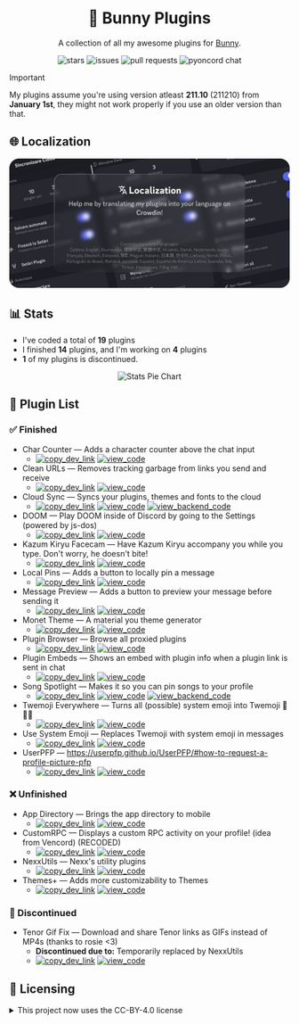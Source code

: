 <!--
    * This file was autogenerated, do not modify it directly
    * https://github.com/nexpid/BunnyPlugins/tree/feat/improve-workspace/scripts/build/modules/readmes.ts
-->

<h1 align="center">🐇 Bunny Plugins</h1>
<p align="center">A collection of all my awesome plugins for <a href="https://github.com/pyoncord/Bunny#installing">Bunny</a>.</p>

<div align="center">
<img alt="stars" src="https://img.shields.io/github/stars/nexpid/BunnyPlugins?style=for-the-badge&label=stars&labelColor=24273a&logo=data%3Aimage%2Fpng%3Bbase64%2CiVBORw0KGgoAAAANSUhEUgAAABgAAAAYCAYAAADgdz34AAAACXBIWXMAAAsTAAALEwEAmpwYAAAAAXNSR0IArs4c6QAAAARnQU1BAACxjwv8YQUAAADoSURBVHgB3ZThDcIgEEaPTlAnsBu0G5RNdAQ3cARHsCO4AXGCsoFuoBucR0RLECin9I8vuRDj9XsHbQBggIg7U7AEFCxxQkJpKFQ5AgUl8aYvvwtv%2BrK7iEz%2F%2By7o4ZqqoxoTAmV6UjniNSUtLZVpru3aAI%2BrLW3XsxBCCzMp%2FbjBMqwqstyttTTaZr%2FPO3XWXEZ7MhMFJZ%2FhnkTh96houCcakM8xlFVFHAPwOXEELfBpOAIJfDqOYP5FZQqCzHwll8h%2FebcBPi%2B4UHDv9GwjonWOwL2eTcgm0euLesiBGg%2Bp4IhoD3%2FJA%2FV6amAVi052AAAAAElFTkSuQmCC&logoColor=fff&color=8BFA6B" />
<img alt="issues" src="https://img.shields.io/github/issues/nexpid/BunnyPlugins?style=for-the-badge&label=issues&labelColor=24273a&logo=data%3Aimage%2Fpng%3Bbase64%2CiVBORw0KGgoAAAANSUhEUgAAABgAAAAYCAYAAADgdz34AAAACXBIWXMAAAsTAAALEwEAmpwYAAAAAXNSR0IArs4c6QAAAARnQU1BAACxjwv8YQUAAAFYSURBVHgBtVaNlYIwDA5OwAiM4AaygW4gG5QNYAPYgNuAEXoj3AbcBtwGufSZaKzSFtTvvTxsyB9fm1SAABAxJ2lJLMmEN8ysMyQFrIVz4gCpGJITkWHNFepqO5IzyYHlyEEnz66OBW%2BVg3M%2BJxRUeYnaUOUCS5JDIpjSUfnXzwyElhE2Am%2F7Nt%2FtCfMptBSwEXg5dUKX1dULopwnJKlUvNwpjFQPb4Kiu9nR%2BsT67wTHvROI44ufpc52jATv1ad3EdvqyopyOkC4ch%2F7gH0pRjv4MFyCX%2F5dLBllWfZDj16petYtQZr0TzdHkFeH1E1WfWXdouHFDG%2BCajYj3fepRitEaeVY4Yoh9yR4oaof%2FBfzlbftCWSi3g87fqnH9Ygrhh7TbJW%2FWTJslNGE2y6cJubgX5nOeSA54aVDSw7a4ePVaiAFvCcDpsPiC%2F8uDAfwv8oypcFT9w%2B9QRTccPHn0gAAAABJRU5ErkJggg%3D%3D&logoColor=fff&color=C6FA6B" />
<img alt="pull requests" src="https://img.shields.io/github/issues-pr/nexpid/BunnyPlugins?style=for-the-badge&label=pull+requests&labelColor=24273a&logo=data%3Aimage%2Fpng%3Bbase64%2CiVBORw0KGgoAAAANSUhEUgAAABgAAAAYCAYAAADgdz34AAAACXBIWXMAAAsTAAALEwEAmpwYAAAAAXNSR0IArs4c6QAAAARnQU1BAACxjwv8YQUAAAE8SURBVHgB7VXRjcIwDHXRDcAIGaEbXG8C2OC6wd0GHYEROsLpJoiYAJigMEG6gXFVFxzjpoAEP%2FCkp9Tts50msQPwbCBiQayI3wlNTgxwK8jJY4yG6Kzg3Ue4BaQvReCNePZWcEbBdNck8OxUs71kO7DtVHCNmjjXcWfiueXR8ZgrbSs0FkpiDYk%2FKEZmthIax%2FuCcg%2BwPxQD5qkklQr%2Bpx1kEvV%2BwCekIJL4hMbp72MJPuAOZFm2p%2BHrGu0MHox3ghdIEIHO8K%2FqN3WyMuFcE8KnIS4tYYk2qokEjeETLibGbeHUHoirQZwInssKxrjj%2FnQaaw9aqtSua%2B7YTi6RwIErvDX9MG50XsxktAXznwax9vKicpaDxxgNTtxW2F9MYWzfMsNhAf1lsyf%2B83LBRBJHw4LNLfms4Vk4AilnOCIsG873AAAAAElFTkSuQmCC&logoColor=fff&color=FAF76B" />
<img alt="pyoncord chat" src="https://img.shields.io/discord/1196075698301968455?style=for-the-badge&label=pyoncord+chat&labelColor=24273a&logo=discord&logoColor=fff&color=FAE66B" />
</div>

> [!IMPORTANT]  
> My plugins assume you're using version atleast **211.10** (211210) from **January 1st**, they might not work properly if you use an older version than that.

## 🌐 Localization

<a href="https://crowdin.com/project/nexpid-vendetta-plugins">
<img src="assets/localization.png" alt="Help me by translating my plugins into your language on Crowdin!" />
</a>

## 📊 Stats

- I've coded a total of **19** plugins
- I finished **14** plugins, and I'm working on **4** plugins
- **1** of my plugins is discontinued.

<div align="center">
<img alt="Stats Pie Chart" src="https://quickchart.io/chart?c=%7B%22type%22%3A%22doughnut%22%2C%22data%22%3A%7B%22labels%22%3A%5B%22Finished%22%2C%22Unfinished%22%2C%22Discontinued%22%5D%2C%22datasets%22%3A%5B%7B%22data%22%3A%5B14%2C4%2C1%5D%2C%22backgroundColor%22%3A%5B%22%23a6da95%22%2C%22%23b8c0e0%22%2C%22%23ed8796%22%5D%2C%22datalabels%22%3A%7B%22labels%22%3A%7B%22index%22%3A%7B%22color%22%3A%22%23fff%22%2C%22font%22%3A%7B%22size%22%3A18%7D%2C%22align%22%3A%22end%22%2C%22anchor%22%3A%22end%22%2C%22formatter%22%3A(_%2C%20ctx)%20%3D%3E%0A%20%20%20%20%20%20%20%20%20%20%20%20%20%20%20%20%20%20%20%20%20%20%20%20%20%20%20%20%20%20%20%20%20%20%20%20%20%20%20%20ctx.chart.data.labels%5Bctx.dataIndex%5D%7D%2C%22name%22%3A%7B%22color%22%3A%22%23222%22%2C%22backgroundColor%22%3A%22%23fff%22%2C%22borderRadius%22%3A4%2C%22offset%22%3A0%2C%22padding%22%3A2%2C%22font%22%3A%7B%22size%22%3A16%7D%2C%22align%22%3A%22top%22%2C%22formatter%22%3Aval%20%3D%3E%0A%20%20%20%20%20%20%20%20%20%20%20%20%20%20%20%20%20%20%20%20%20%20%20%20%20%20%20%20%20%20%20%20%20%20%20%20%20%20%20%20%60%24%7BMath.floor((val%20%2F%2019)%20*%20100)%7D%25%60%7D%2C%22value%22%3A%7B%22color%22%3A%22%23fff%22%2C%22font%22%3A%7B%22size%22%3A16%7D%2C%22padding%22%3A0%2C%22align%22%3A%22bottom%22%7D%7D%7D%7D%5D%7D%2C%22options%22%3A%7B%22legend%22%3A%7B%22display%22%3Afalse%7D%2C%22layout%22%3A%7B%22padding%22%3A%7B%22top%22%3A30%2C%22bottom%22%3A30%7D%7D%2C%22plugins%22%3A%7B%22datalabels%22%3A%7B%22display%22%3Atrue%7D%2C%22doughnutlabel%22%3A%7B%22color%22%3A%22%23FFF%22%2C%22labels%22%3A%5B%7B%22text%22%3A19%2C%22font%22%3A%7B%22size%22%3A20%2C%22weight%22%3A%22bold%22%7D%7D%2C%7B%22text%22%3A%22plugins%22%7D%5D%7D%7D%7D%7D" width="600" />
</div>

## 📃 Plugin List

### ✅ Finished

- Char Counter — Adds a character counter above the chat input
  - [<img alt="copy_dev_link" src="https://img.shields.io/badge/copy_dev_link-1e2030?style=for-the-badge" />](https://dev.bunny.nexpid.xyz/char-counter) [<img alt="view_code" src="https://img.shields.io/badge/view_code-363a4f?style=for-the-badge" />](https://github.com/nexpid/BunnyPlugins/tree/feat/improve-workspace/src/plugins/char-counter)
- Clean URLs — Removes tracking garbage from links you send and receive
  - [<img alt="copy_dev_link" src="https://img.shields.io/badge/copy_dev_link-1e2030?style=for-the-badge" />](https://dev.bunny.nexpid.xyz/clean-urls) [<img alt="view_code" src="https://img.shields.io/badge/view_code-363a4f?style=for-the-badge" />](https://github.com/nexpid/BunnyPlugins/tree/feat/improve-workspace/src/plugins/clean-urls)
- Cloud Sync — Syncs your plugins, themes and fonts to the cloud
  - [<img alt="copy_dev_link" src="https://img.shields.io/badge/copy_dev_link-1e2030?style=for-the-badge" />](https://dev.bunny.nexpid.xyz/cloud-sync) [<img alt="view_code" src="https://img.shields.io/badge/view_code-363a4f?style=for-the-badge" />](https://github.com/nexpid/BunnyPlugins/tree/feat/improve-workspace/src/plugins/cloud-sync) [<img alt="view_backend_code" src="https://img.shields.io/badge/view_backend_code-494d64?style=for-the-badge" />](https://github.com/nexpid/VendettaCloudSync)
- DOOM — Play DOOM inside of Discord by going to the Settings (powered by js-dos)
  - [<img alt="copy_dev_link" src="https://img.shields.io/badge/copy_dev_link-1e2030?style=for-the-badge" />](https://dev.bunny.nexpid.xyz/doom) [<img alt="view_code" src="https://img.shields.io/badge/view_code-363a4f?style=for-the-badge" />](https://github.com/nexpid/BunnyPlugins/tree/feat/improve-workspace/src/plugins/doom)
- Kazum Kiryu Facecam — Have Kazum Kiryu accompany you while you type. Don't worry, he doesn't bite!
  - [<img alt="copy_dev_link" src="https://img.shields.io/badge/copy_dev_link-1e2030?style=for-the-badge" />](https://dev.bunny.nexpid.xyz/kiryu-facecam) [<img alt="view_code" src="https://img.shields.io/badge/view_code-363a4f?style=for-the-badge" />](https://github.com/nexpid/BunnyPlugins/tree/feat/improve-workspace/src/plugins/kiryu-facecam)
- Local Pins — Adds a button to locally pin a message
  - [<img alt="copy_dev_link" src="https://img.shields.io/badge/copy_dev_link-1e2030?style=for-the-badge" />](https://dev.bunny.nexpid.xyz/local-pins) [<img alt="view_code" src="https://img.shields.io/badge/view_code-363a4f?style=for-the-badge" />](https://github.com/nexpid/BunnyPlugins/tree/feat/improve-workspace/src/plugins/local-pins)
- Message Preview — Adds a button to preview your message before sending it
  - [<img alt="copy_dev_link" src="https://img.shields.io/badge/copy_dev_link-1e2030?style=for-the-badge" />](https://dev.bunny.nexpid.xyz/message-preview) [<img alt="view_code" src="https://img.shields.io/badge/view_code-363a4f?style=for-the-badge" />](https://github.com/nexpid/BunnyPlugins/tree/feat/improve-workspace/src/plugins/message-preview)
- Monet Theme — A material you theme generator
  - [<img alt="copy_dev_link" src="https://img.shields.io/badge/copy_dev_link-1e2030?style=for-the-badge" />](https://dev.bunny.nexpid.xyz/monet-theme) [<img alt="view_code" src="https://img.shields.io/badge/view_code-363a4f?style=for-the-badge" />](https://github.com/nexpid/BunnyPlugins/tree/feat/improve-workspace/src/plugins/monet-theme)
- Plugin Browser — Browse all proxied plugins
  - [<img alt="copy_dev_link" src="https://img.shields.io/badge/copy_dev_link-1e2030?style=for-the-badge" />](https://dev.bunny.nexpid.xyz/plugin-browser) [<img alt="view_code" src="https://img.shields.io/badge/view_code-363a4f?style=for-the-badge" />](https://github.com/nexpid/BunnyPlugins/tree/feat/improve-workspace/src/plugins/plugin-browser)
- Plugin Embeds — Shows an embed with plugin info when a plugin link is sent in chat
  - [<img alt="copy_dev_link" src="https://img.shields.io/badge/copy_dev_link-1e2030?style=for-the-badge" />](https://dev.bunny.nexpid.xyz/plugin-embeds) [<img alt="view_code" src="https://img.shields.io/badge/view_code-363a4f?style=for-the-badge" />](https://github.com/nexpid/BunnyPlugins/tree/feat/improve-workspace/src/plugins/plugin-embeds)
- Song Spotlight — Makes it so you can pin songs to your profile
  - [<img alt="copy_dev_link" src="https://img.shields.io/badge/copy_dev_link-1e2030?style=for-the-badge" />](https://dev.bunny.nexpid.xyz/song-spotlight) [<img alt="view_code" src="https://img.shields.io/badge/view_code-363a4f?style=for-the-badge" />](https://github.com/nexpid/BunnyPlugins/tree/feat/improve-workspace/src/plugins/song-spotlight) [<img alt="view_backend_code" src="https://img.shields.io/badge/view_backend_code-494d64?style=for-the-badge" />](https://github.com/nexpid/SongSpotlight)
- Twemoji Everywhere — Turns all (possible) system emoji into Twemoji 👋😀🎉
  - [<img alt="copy_dev_link" src="https://img.shields.io/badge/copy_dev_link-1e2030?style=for-the-badge" />](https://dev.bunny.nexpid.xyz/twemoji-everywhere) [<img alt="view_code" src="https://img.shields.io/badge/view_code-363a4f?style=for-the-badge" />](https://github.com/nexpid/BunnyPlugins/tree/feat/improve-workspace/src/plugins/twemoji-everywhere)
- Use System Emoji — Replaces Twemoji with system emoji in messages
  - [<img alt="copy_dev_link" src="https://img.shields.io/badge/copy_dev_link-1e2030?style=for-the-badge" />](https://dev.bunny.nexpid.xyz/use-system-emoji) [<img alt="view_code" src="https://img.shields.io/badge/view_code-363a4f?style=for-the-badge" />](https://github.com/nexpid/BunnyPlugins/tree/feat/improve-workspace/src/plugins/use-system-emoji)
- UserPFP — https://userpfp.github.io/UserPFP/#how-to-request-a-profile-picture-pfp
  - [<img alt="copy_dev_link" src="https://img.shields.io/badge/copy_dev_link-1e2030?style=for-the-badge" />](https://dev.bunny.nexpid.xyz/usrpfp) [<img alt="view_code" src="https://img.shields.io/badge/view_code-363a4f?style=for-the-badge" />](https://github.com/nexpid/BunnyPlugins/tree/feat/improve-workspace/src/plugins/usrpfp)

### ❌ Unfinished

- App Directory — Brings the app directory to mobile
  - [<img alt="copy_dev_link" src="https://img.shields.io/badge/copy_dev_link-1e2030?style=for-the-badge" />](https://dev.bunny.nexpid.xyz/app-directory) [<img alt="view_code" src="https://img.shields.io/badge/view_code-363a4f?style=for-the-badge" />](https://github.com/nexpid/BunnyPlugins/tree/feat/improve-workspace/src/plugins/app-directory)
- CustomRPC — Displays a custom RPC activity on your profile! (idea from Vencord) (RECODED)
  - [<img alt="copy_dev_link" src="https://img.shields.io/badge/copy_dev_link-1e2030?style=for-the-badge" />](https://dev.bunny.nexpid.xyz/customrpc) [<img alt="view_code" src="https://img.shields.io/badge/view_code-363a4f?style=for-the-badge" />](https://github.com/nexpid/BunnyPlugins/tree/feat/improve-workspace/src/plugins/customrpc)
- NexxUtils — Nexx's utility plugins
  - [<img alt="copy_dev_link" src="https://img.shields.io/badge/copy_dev_link-1e2030?style=for-the-badge" />](https://dev.bunny.nexpid.xyz/nexxutils) [<img alt="view_code" src="https://img.shields.io/badge/view_code-363a4f?style=for-the-badge" />](https://github.com/nexpid/BunnyPlugins/tree/feat/improve-workspace/src/plugins/nexxutils)
- Themes+ — Adds more customizability to Themes
  - [<img alt="copy_dev_link" src="https://img.shields.io/badge/copy_dev_link-1e2030?style=for-the-badge" />](https://dev.bunny.nexpid.xyz/themes-plus) [<img alt="view_code" src="https://img.shields.io/badge/view_code-363a4f?style=for-the-badge" />](https://github.com/nexpid/BunnyPlugins/tree/feat/improve-workspace/src/plugins/themes-plus)

### 🎫 Discontinued

- Tenor Gif Fix — Download and share Tenor links as GIFs instead of MP4s (thanks to rosie <3)
  - **Discontinued due to:** Temporarily replaced by NexxUtils
  - [<img alt="copy_dev_link" src="https://img.shields.io/badge/copy_dev_link-1e2030?style=for-the-badge" />](https://dev.bunny.nexpid.xyz/tenor-gif-fix) [<img alt="view_code" src="https://img.shields.io/badge/view_code-363a4f?style=for-the-badge" />](https://github.com/nexpid/BunnyPlugins/tree/feat/improve-workspace/src/plugins/tenor-gif-fix)

## 📜 Licensing

<details>
<summary>This project now uses the CC-BY-4.0 license</summary>
The Creative Commons Attribution 4.0 International License is an open and flexible license that grants users the ability to share, adapt, and build upon the contents of this project for any purpose, including commercial endeavors. Under this license, users are required to provide appropriate attribution to the original author(s), acknowledging their contribution to the work. This license promotes collaboration and innovation by allowing individuals and organizations to leverage and modify the project while ensuring that credit is given to the creators.
</details>
